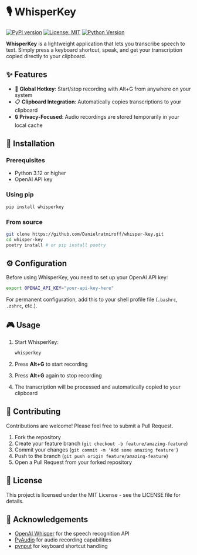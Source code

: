 # 🎙️ WhisperKey

[![PyPI version](https://img.shields.io/pypi/v/whisperkey.svg)](https://pypi.org/project/whisperkey/)
[![License: MIT](https://img.shields.io/badge/License-MIT-yellow.svg)](https://opensource.org/licenses/MIT)
[![Python Version](https://img.shields.io/pypi/pyversions/whisperkey)](https://pypi.org/project/whisperkey/)

**WhisperKey** is a lightweight application that lets you transcribe speech to text. Simply press a keyboard shortcut, speak, and get your transcription copied directly to your clipboard.

## ✨ Features

- 🔑 **Global Hotkey**: Start/stop recording with Alt+G from anywhere on your system
- 📋 **Clipboard Integration**: Automatically copies transcriptions to your clipboard
- 🔒 **Privacy-Focused**: Audio recordings are stored temporarily in your local cache

## 🚀 Installation

### Prerequisites

- Python 3.12 or higher
- OpenAI API key

### Using pip

```bash
pip install whisperkey
```

### From source

```bash
git clone https://github.com/Danielratmiroff/whisper-key.git
cd whisper-key
poetry install # or pip install poetry 
```

## ⚙️ Configuration

Before using WhisperKey, you need to set up your OpenAI API key:

```bash
export OPENAI_API_KEY="your-api-key-here"
```

For permanent configuration, add this to your shell profile file (`.bashrc`, `.zshrc`, etc.).

## 🎮 Usage

1. Start WhisperKey:
   ```bash
   whisperkey
   ```

2. Press **Alt+G** to start recording

3. Press **Alt+G** again to stop recording

4. The transcription will be processed and automatically copied to your clipboard

## 🤝 Contributing

Contributions are welcome! Please feel free to submit a Pull Request.

1. Fork the repository
2. Create your feature branch (`git checkout -b feature/amazing-feature`)
3. Commit your changes (`git commit -m 'Add some amazing feature'`)
4. Push to the branch (`git push origin feature/amazing-feature`)
5. Open a Pull Request from your forked repository

## 📄 License

This project is licensed under the MIT License - see the LICENSE file for details.

## 🙏 Acknowledgements

- [OpenAI Whisper](https://openai.com/research/whisper) for the speech recognition API
- [PyAudio](https://people.csail.mit.edu/hubert/pyaudio/) for audio recording capabilities
- [pynput](https://pypi.org/project/pynput/) for keyboard shortcut handling
